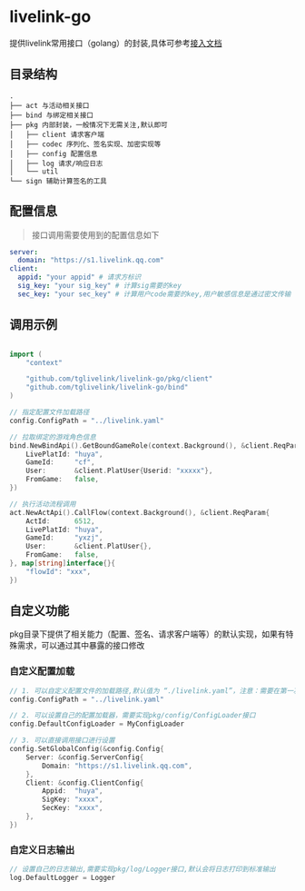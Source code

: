# livelink-go

提供livelink常用接口（golang）的封装,具体可参考[接入文档](https://livelink.qq.com/doc/activities/)

## 目录结构
```
.
├── act 与活动相关接口 
├── bind 与绑定相关接口 
├── pkg 内部封装，一般情况下无需关注,默认即可 
│   ├── client 请求客户端
│   ├── codec 序列化、签名实现、加密实现等 
│   ├── config 配置信息 
│   ├── log 请求/响应日志
│   └── util
└── sign 辅助计算签名的工具 
```

## 配置信息
> 接口调用需要使用到的配置信息如下
```yaml
server:
  domain: "https://s1.livelink.qq.com"
client:
  appid: "your appid" # 请求方标识
  sig_key: "your sig_key" # 计算sig需要的key 
  sec_key: "your sec_key" # 计算用户code需要的key,用户敏感信息是通过密文传输
```


## 调用示例
```go

import (
	"context"

	"github.com/tglivelink/livelink-go/pkg/client"
	"github.com/tglivelink/livelink-go/bind"
)

// 指定配置文件加载路径 
config.ConfigPath = "../livelink.yaml"

// 拉取绑定的游戏角色信息
bind.NewBindApi().GetBoundGameRole(context.Background(), &client.ReqParam{
	LivePlatId: "huya",
	GameId:     "cf",
	User:       &client.PlatUser{Userid: "xxxxx"},
	FromGame:   false,
})

// 执行活动流程调用 
act.NewActApi().CallFlow(context.Background(), &client.ReqParam{
	ActId:      6512,
	LivePlatId: "huya",
	GameId:     "yxzj",
	User:       &client.PlatUser{},
	FromGame:   false,
}, map[string]interface{}{
	"flowId": "xxx",
})
```


## 自定义功能
pkg目录下提供了相关能力（配置、签名、请求客户端等）的默认实现，如果有特殊需求，可以通过其中暴露的接口修改  

### 自定义配置加载
```go
// 1. 可以自定义配置文件的加载路径,默认值为 “./livelink.yaml”，注意：需要在第一次发起调用前指定 
config.ConfigPath = "../livelink.yaml"

// 2. 可以设置自己的配置加载器，需要实现pkg/config/ConfigLoader接口
config.DefaultConfigLoader = MyConfigLoader 

// 3. 可以直接调用接口进行设置
config.SetGlobalConfig(&config.Config{
	Server: &config.ServerConfig{
		Domain: "https://s1.livelink.qq.com",
	},
	Client: &config.ClientConfig{
		Appid:  "huya",
		SigKey: "xxxx",
		SecKey: "xxxx",
	},
})

```

### 自定义日志输出
```go
// 设置自己的日志输出,需要实现pkg/log/Logger接口,默认会将日志打印到标准输出 
log.DefaultLogger = Logger
```